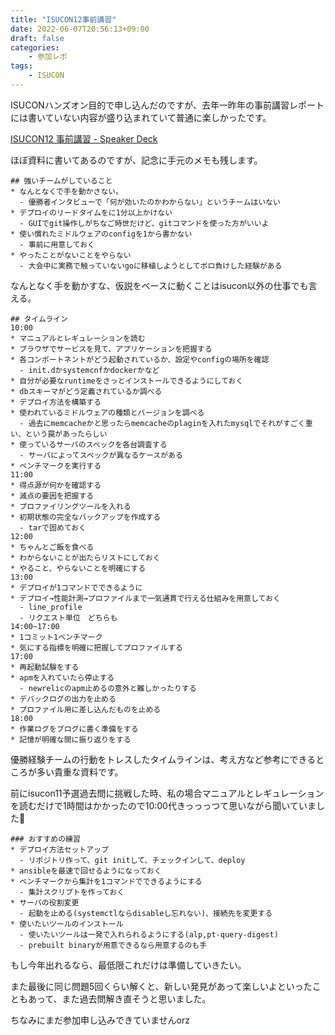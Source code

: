 ```yaml
---
title: "ISUCON12事前講習"
date: 2022-06-07T20:56:13+09:00
draft: false
categories:
    - 参加レポ
tags:
    - ISUCON
---
```


ISUCONハンズオン目的で申し込んだのですが、去年一昨年の事前講習レポートには書いていない内容が盛り込まれていて普通に楽しかったです。

[ISUCON12 事前講習 - Speaker Deck](https://speakerdeck.com/rosylilly/isucon12-shi-qian-jiang-xi)

ほぼ資料に書いてあるのですが、記念に手元のメモも残します。

```
## 強いチームがしていること
* なんとなくで手を動かさない。
  - 優勝者インタビューで「何が効いたのかわからない」というチームはいない
* デプロイのリードタイムをに1分以上かけない
  - GUIでgit操作しがちなご時世だけど、gitコマンドを使った方がいいよ
* 使い慣れたミドルウェアのconfigを1から書かない
  - 事前に用意しておく
* やったことがないことをやらない
  - 大会中に実務で触っていないgoに移植しようとしてボロ負けした経験がある
```

なんとなく手を動かすな、仮説をベースに動くことはisucon以外の仕事でも言える。

```
## タイムライン
10:00
* マニュアルとレギュレーションを読む
* ブラウザでサービスを見て、アプリケーションを把握する
* 各コンポートネントがどう起動されているか、設定やconfigの場所を確認
  - init.dかsystemcnfかdockerかなど
* 自分が必要なruntimeをさっとインストールできるようにしておく
* dbスキーマがどう定義されているか調べる
* デプロイ方法を構築する
* 使われているミドルウェアの種類とバージョンを調べる
  - 過去にmemcacheかと思ったらmemcacheのplaginを入れたmysqlでそれがすごく重い、という罠があったらしい
* 使っているサーバのスペックを各台調査する
  - サーバによってスペックが異なるケースがある
* ベンチマークを実行する
11:00
* 得点源が何かを確認する
* 減点の要因を把握する
* プロファイリングツールを入れる
* 初期状態の完全なバックアップを作成する
  - tarで固めておく
12:00
* ちゃんとご飯を食べる
* わからないことが出たらリストにしておく
* やること、やらないことを明確にする
13:00
* デプロイが1コマンドでできるように
* デプロイ→性能計測→プロファイルまで一気通貫で行える仕組みを用意しておく
  - line_profile
  - リクエスト単位　どちらも
14:00~17:00
* 1コミット1ベンチマーク
* 気にする指標を明確に把握してプロファイルする
17:00
* 再起動試験をする
* apmを入れていたら停止する
  - newrelicのapm止めるの意外と難しかったりする
* デバックログの出力を止める
* プロファイル用に差し込んだものを止める
18:00
* 作業ログをブログに書く準備をする
* 記憶が明確な間に振り返りをする
```

優勝経験チームの行動をトレスしたタイムラインは、考え方など参考にできるところが多い貴重な資料です。

前にisucon11予選過去問に挑戦した時、私の場合マニュアルとレギュレーションを読むだけで1時間はかかったので10:00代きっっっつて思いながら聞いていました🙂

```
### おすすめの練習
* デプロイ方法セットアップ
  - リポジトリ作って、git initして、チェックインして、deploy
* ansibleを最速で回せるようになっておく
* ベンチマークから集計を1コマンドでできるようにする
  - 集計スクリプトを作っておく
* サーバの役割変更
  - 起動を止める(systemctlならdisableし忘れない)、接続先を変更する
* 使いたいツールのインストール
  - 使いたいツールは一発で入れられるようにする(alp,pt-query-digest)
  - prebuilt binaryが用意できるなら用意するのも手
```

もし今年出れるなら、最低限これだけは準備していきたい。

また最後に同じ問題5回くらい解くと、新しい発見があって楽しいよといったこともあって、また過去問解き直そうと思いました。

ちなみにまだ参加申し込みできていませんorz